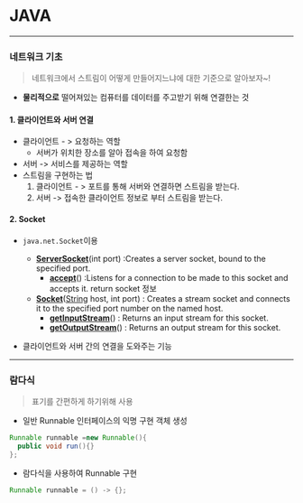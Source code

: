 # JAVA

---

### 네트워크 기초

> 네트워크에서 스트림이 어떻게 만들어지느냐에 대한 기준으로 알아보자~!

- **물리적으로** 떨어져있는 컴퓨터를 데이터를 주고받기 위해 연결한는 것

#### 1. 클라이언트와 서버 연결

- 클라이언트 - > 요청하는 역할
  - 서버가 위치한 장소를 알아 접속을 하여 요청함
- 서버 -> 서비스를 제공하는 역할
- 스트림을 구현하는 법
  1. 클라이언트 - > 포트를 통해 서버와 연결하면 스트림을 받는다.
  2. 서버 -> 접속한 클라이언트 정보로 부터 스트림을 받는다.

#### 2. Socket

- `java.net.Socket`이용
  - **[ServerSocket](#(int))**(int port) :Creates a server socket, bound to the specified port.
    - **[accept](#accept())**() :Listens for a connection to be made to this socket and accepts it. return socket 정보
  - **[Socket](#(java.lang.String,int))**([String](../lang/String.html) host, int port) : Creates a stream socket and connects it to the specified port number on the named host.
    - **[getInputStream](#getInputStream())**() : Returns an input stream for this socket.
    - **[getOutputStream](#getOutputStream())**() : Returns an output stream for this socket.

- 클라이언트와 서버 간의 연결을 도와주는 기능

  

---

### 람다식

> 표기를 간편하게 하기위해 사용

- 일반 Runnable 인터페이스의 익명 구현 객체 생성

```java
Runnable runnable =new Runnable(){
  public void run(){}  
};
```

- 람다식을 사용하여 Runnable 구현

```java
Runnable runnable = () -> {};
```



